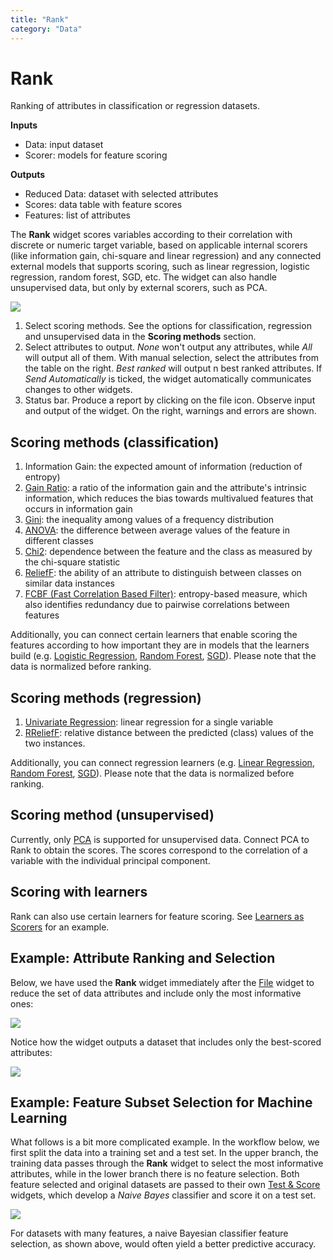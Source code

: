 ```yaml
---
title: "Rank"
category: "Data"
---
```

Rank
====

Ranking of attributes in classification or regression datasets.

**Inputs**

- Data: input dataset
- Scorer: models for feature scoring

**Outputs**

- Reduced Data: dataset with selected attributes
- Scores: data table with feature scores
- Features: list of attributes

The **Rank** widget scores variables according to their correlation with discrete or numeric target variable, based on applicable internal scorers (like information gain, chi-square and linear regression) and any connected external models that supports scoring, such as linear regression, logistic regression, random forest, SGD, etc. The widget can also handle unsupervised data, but only by external scorers, such as PCA.

![](../images/Rank-stamped.png)

1. Select scoring methods. See the options for classification, regression and unsupervised data in the **Scoring methods** section.
2. Select attributes to output. *None* won't output any attributes, while *All* will output all of them. With manual selection, select the attributes from the table on the right. *Best ranked* will output n best ranked attributes.
   If *Send Automatically* is ticked, the widget automatically communicates changes to other widgets.
3. Status bar. Produce a report by clicking on the file icon. Observe input and output of the widget. On the right, warnings and errors are shown.

Scoring methods (classification)
--------------------------------

1. Information Gain: the expected amount of information (reduction of entropy)
2. [Gain Ratio](https://en.wikipedia.org/wiki/Information_gain_ratio): a ratio of the information gain and the attribute's intrinsic information, which reduces the bias towards multivalued features that occurs in information gain
3. [Gini](https://en.wikipedia.org/wiki/Gini_coefficient): the inequality among values of a frequency distribution
4. [ANOVA](https://en.wikipedia.org/wiki/One-way_analysis_of_variance): the difference between average values of the feature in different classes
5. [Chi2](https://en.wikipedia.org/wiki/Chi-squared_distribution): dependence between the feature and the class as measured by the chi-square statistic
6. [ReliefF](https://en.wikipedia.org/wiki/Relief_(feature_selection)): the ability of an attribute to distinguish between classes on similar data instances
7. [FCBF (Fast Correlation Based Filter)](https://www.aaai.org/Papers/ICML/2003/ICML03-111.pdf): entropy-based measure, which also identifies redundancy due to pairwise correlations between features

Additionally, you can connect certain learners that enable scoring the features according to how important they are in models that the learners build (e.g. [Logistic Regression](../model/logisticregression.md), [Random Forest](../model/randomforest.md), [SGD](../../model/stochasticgradient/)). Please note that the data is normalized before ranking.

Scoring methods (regression)
----------------------------

1. [Univariate Regression](https://en.wikipedia.org/wiki/Simple_linear_regression): linear regression for a single variable
2. [RReliefF](http://www.clopinet.com/isabelle/Projects/reading/robnik97-icml.pdf): relative distance between the predicted (class) values of the two instances.

Additionally, you can connect regression learners (e.g. [Linear Regression](../model/linearregression.md), [Random Forest](../model/randomforest.md), [SGD](../../model/stochasticgradient/)). Please note that the data is normalized before ranking.

Scoring method (unsupervised)
-----------------------------

Currently, only [PCA](../../unsupervised/PCA/) is supported for unsupervised data. Connect PCA to Rank to obtain the scores. The scores correspond to the correlation of a variable with the individual principal component.

Scoring with learners
---------------------

Rank can also use certain learners for feature scoring. See [Learners as Scorers](../../../learners-as-scorers/index/) for an example.

Example: Attribute Ranking and Selection
----------------------------------------

Below, we have used the **Rank** widget immediately after the [File](../../data/file/) widget to reduce the set of data attributes and include only the most informative ones:

![](../images/Rank-Select-Schema.png)

Notice how the widget outputs a dataset that includes only the best-scored attributes:

![](../images/Rank-Select-Widgets.png)

Example: Feature Subset Selection for Machine Learning
------------------------------------------------------

What follows is a bit more complicated example. In the workflow below, we first split the data into a training set and a test set. In the upper branch, the training data passes through the **Rank** widget to select the most informative attributes, while in the lower branch there is no feature selection. Both feature selected and original datasets are passed to their own [Test & Score](../../evaluate/testandscore/) widgets, which develop a *Naive Bayes* classifier and score it on a test set.

![](../images/Rank-and-Test.png)

For datasets with many features, a naive Bayesian classifier feature selection, as shown above, would often yield a better predictive accuracy.
